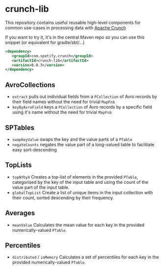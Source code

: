 # crunch-lib

This repository contains useful reusable high-level components for common use-cases in processing data with
[Apache Crunch](http://crunch.apache.org)

If you want to try it, it's in the central Maven repo so you can use this snippet (or equivalent for gradle/sbt/...)

```xml
<dependency>
   <groupId>com.spotify.crunch</groupId>
   <artifactId>crunch-lib</artifactId>
   <version>0.0.3</version>
</dependency>
```

## AvroCollections
* `extract` pulls out individual fields from a `PCollection` of Avro records by their field names without the need for
   trivial `MapFn`s
* `keyByAvroField` keys a `PCollection` of Avro records by a specific field using it's name without the need for trivial
   `MapFn`s

## SPTables
* `swapKeyValue` swaps the key and the value parts of a `PTable`
* `negateCounts` negates the value part of a long-valued table to facilitate easy sort-descending

## TopLists
* `topNYbyX` Creates a top-list of elements in the provided `PTable`, categorised by the key of the input table and using
  the count of the value part of the input table.
* `globalTopList` Create a list of unique items in the input collection with their count, sorted descending by their
  frequency.

## Averages
* `meanValue` Calculates the mean value for each key in the provided numerically-valued `PTable`.

## Percentiles
* `distributed` / `inMemory` Calculates a set of percentiles for each key in the provided numerically-valued `PTable`.
